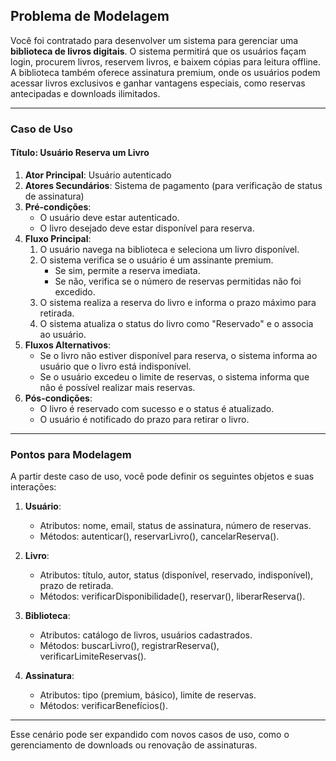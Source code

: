 ## Problema de Modelagem

Você foi contratado para desenvolver um sistema para gerenciar uma **biblioteca de livros digitais**. O sistema permitirá que os usuários façam login, procurem livros, reservem livros, e baixem cópias para leitura offline. A biblioteca também oferece assinatura premium, onde os usuários podem acessar livros exclusivos e ganhar vantagens especiais, como reservas antecipadas e downloads ilimitados.

---

### Caso de Uso

#### **Título**: Usuário Reserva um Livro

1. **Ator Principal**: Usuário autenticado
2. **Atores Secundários**: Sistema de pagamento (para verificação de status de assinatura)
3. **Pré-condições**:
   - O usuário deve estar autenticado.
   - O livro desejado deve estar disponível para reserva.
4. **Fluxo Principal**:
   1. O usuário navega na biblioteca e seleciona um livro disponível.
   2. O sistema verifica se o usuário é um assinante premium.
      - Se sim, permite a reserva imediata.
      - Se não, verifica se o número de reservas permitidas não foi excedido.
   3. O sistema realiza a reserva do livro e informa o prazo máximo para retirada.
   4. O sistema atualiza o status do livro como "Reservado" e o associa ao usuário.
5. **Fluxos Alternativos**:
   - Se o livro não estiver disponível para reserva, o sistema informa ao usuário que o livro está indisponível.
   - Se o usuário excedeu o limite de reservas, o sistema informa que não é possível realizar mais reservas.
6. **Pós-condições**:
   - O livro é reservado com sucesso e o status é atualizado.
   - O usuário é notificado do prazo para retirar o livro.

---

### Pontos para Modelagem

A partir deste caso de uso, você pode definir os seguintes objetos e suas interações:

1. **Usuário**:
   - Atributos: nome, email, status de assinatura, número de reservas.
   - Métodos: autenticar(), reservarLivro(), cancelarReserva().

2. **Livro**:
   - Atributos: título, autor, status (disponível, reservado, indisponível), prazo de retirada.
   - Métodos: verificarDisponibilidade(), reservar(), liberarReserva().

3. **Biblioteca**:
   - Atributos: catálogo de livros, usuários cadastrados.
   - Métodos: buscarLivro(), registrarReserva(), verificarLimiteReservas().

4. **Assinatura**:
   - Atributos: tipo (premium, básico), limite de reservas.
   - Métodos: verificarBenefícios().

---

Esse cenário pode ser expandido com novos casos de uso, como o gerenciamento de downloads ou renovação de assinaturas.